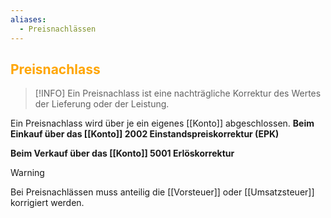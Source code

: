 ```yaml
---
aliases:
  - Preisnachlässen
---
```

## <font color = "orange">Preisnachlass</font>

>[!INFO]
>Ein Preisnachlass ist eine nachträgliche Korrektur des Wertes der Lieferung oder der Leistung.

Ein Preisnachlass wird über je ein eigenes [[Konto]] abgeschlossen.
**Beim Einkauf über das [[Konto]] 2002 Einstandspreiskorrektur (EPK)**

**Beim Verkauf über das [[Konto]] 5001 Erlöskorrektur**

>[!WARNING]
>Bei Preisnachlässen muss anteilig die [[Vorsteuer]] oder [[Umsatzsteuer]] korrigiert werden.

